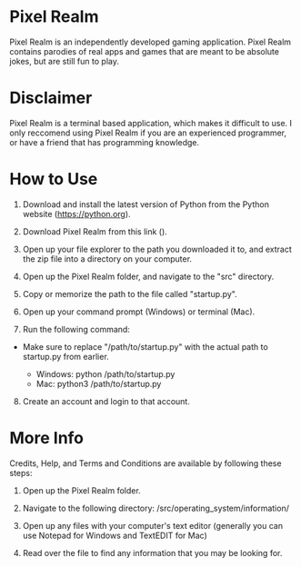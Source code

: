 # Pixel Realm

Pixel Realm is an independently developed gaming application. Pixel Realm contains parodies of real apps and games that are meant to be absolute jokes, but are still fun to play.

# Disclaimer

Pixel Realm is a terminal based application, which makes it difficult to use. I only reccomend using Pixel Realm if you are an experienced programmer, or have a friend that has programming knowledge.

# How to Use

1. Download and install the latest version of Python from the Python website (https://python.org).

2. Download Pixel Realm from this link ().

3. Open up your file explorer to the path you downloaded it to, and extract the zip file into a directory on your computer.

4. Open up the Pixel Realm folder, and navigate to the "src" directory.

5. Copy or memorize the path to the file called "startup.py".

6. Open up your command prompt (Windows) or terminal (Mac).

7. Run the following command:
- Make sure to replace "/path/to/startup.py" with the actual path to startup.py from earlier.

    - Windows: python /path/to/startup.py
    - Mac: python3 /path/to/startup.py

8. Create an account and login to that account.

# More Info

Credits, Help, and Terms and Conditions are available by following these steps:

1. Open up the Pixel Realm folder.

2. Navigate to the following directory: /src/operating_system/information/

3. Open up any files with your computer's text editor (generally you can use Notepad for Windows and TextEDIT for Mac)

4. Read over the file to find any information that you may be looking for.